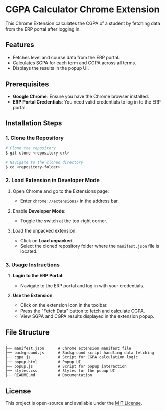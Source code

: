 # CGPA Calculator Chrome Extension

This Chrome Extension calculates the CGPA of a student by fetching data from the ERP portal after logging in.

## Features
- Fetches level and course data from the ERP portal.
- Calculates SGPA for each term and CGPA across all terms.
- Displays the results in the popup UI.

## Prerequisites
- **Google Chrome**: Ensure you have the Chrome browser installed.
- **ERP Portal Credentials**: You need valid credentials to log in to the ERP portal.

## Installation Steps

### 1. Clone the Repository

```bash
# Clone the repository
$ git clone <repository-url>

# Navigate to the cloned directory
$ cd <repository-folder>
```

### 2. Load Extension in Developer Mode

1. Open Chrome and go to the Extensions page:
   - Enter `chrome://extensions/` in the address bar.

2. Enable **Developer Mode**:
   - Toggle the switch at the top-right corner.

3. Load the unpacked extension:
   - Click on **Load unpacked**.
   - Select the cloned repository folder where the `manifest.json` file is located.

### 3. Usage Instructions

1. **Login to the ERP Portal**:
   - Navigate to the ERP portal and log in with your credentials.

2. **Use the Extension**:
   - Click on the extension icon in the toolbar.
   - Press the "Fetch Data" button to fetch and calculate CGPA.
   - View SGPA and CGPA results displayed in the extension popup.

## File Structure

```
.
├── manifest.json      # Chrome extension manifest file
├── background.js      # Background script handling data fetching
├── cgpa.js            # Script for CGPA calculation logic
├── popup.html         # Popup UI
├── popup.js           # Script for popup interaction
├── styles.css         # Styles for the popup UI
├── README.md          # Documentation
```

## License
This project is open-source and available under the [MIT License](LICENSE).

